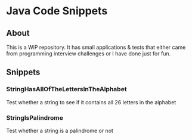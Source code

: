 # Java Code Snippets

## About

This is a WiP repository.  It has small applications & tests that either came from programming interview challenges or I have done just for fun.

## Snippets

### StringHasAllOfTheLettersInTheAlphabet

Test whether a string to see if it contains all 26 letters in the alphabet

### StringIsPalindrome

Test whether a string is a palindrome or not
